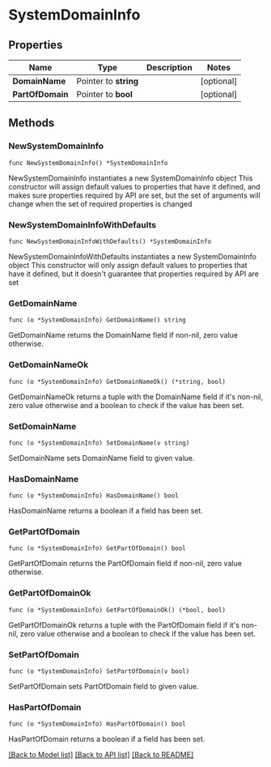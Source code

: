 # SystemDomainInfo

## Properties

Name | Type | Description | Notes
------------ | ------------- | ------------- | -------------
**DomainName** | Pointer to **string** |  | [optional] 
**PartOfDomain** | Pointer to **bool** |  | [optional] 

## Methods

### NewSystemDomainInfo

`func NewSystemDomainInfo() *SystemDomainInfo`

NewSystemDomainInfo instantiates a new SystemDomainInfo object
This constructor will assign default values to properties that have it defined,
and makes sure properties required by API are set, but the set of arguments
will change when the set of required properties is changed

### NewSystemDomainInfoWithDefaults

`func NewSystemDomainInfoWithDefaults() *SystemDomainInfo`

NewSystemDomainInfoWithDefaults instantiates a new SystemDomainInfo object
This constructor will only assign default values to properties that have it defined,
but it doesn't guarantee that properties required by API are set

### GetDomainName

`func (o *SystemDomainInfo) GetDomainName() string`

GetDomainName returns the DomainName field if non-nil, zero value otherwise.

### GetDomainNameOk

`func (o *SystemDomainInfo) GetDomainNameOk() (*string, bool)`

GetDomainNameOk returns a tuple with the DomainName field if it's non-nil, zero value otherwise
and a boolean to check if the value has been set.

### SetDomainName

`func (o *SystemDomainInfo) SetDomainName(v string)`

SetDomainName sets DomainName field to given value.

### HasDomainName

`func (o *SystemDomainInfo) HasDomainName() bool`

HasDomainName returns a boolean if a field has been set.

### GetPartOfDomain

`func (o *SystemDomainInfo) GetPartOfDomain() bool`

GetPartOfDomain returns the PartOfDomain field if non-nil, zero value otherwise.

### GetPartOfDomainOk

`func (o *SystemDomainInfo) GetPartOfDomainOk() (*bool, bool)`

GetPartOfDomainOk returns a tuple with the PartOfDomain field if it's non-nil, zero value otherwise
and a boolean to check if the value has been set.

### SetPartOfDomain

`func (o *SystemDomainInfo) SetPartOfDomain(v bool)`

SetPartOfDomain sets PartOfDomain field to given value.

### HasPartOfDomain

`func (o *SystemDomainInfo) HasPartOfDomain() bool`

HasPartOfDomain returns a boolean if a field has been set.


[[Back to Model list]](../README.md#documentation-for-models) [[Back to API list]](../README.md#documentation-for-api-endpoints) [[Back to README]](../README.md)


